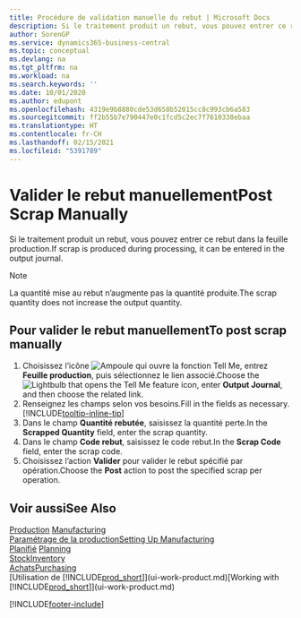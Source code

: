 ```yaml
---
title: Procédure de validation manuelle du rebut | Microsoft Docs
description: Si le traitement produit un rebut, vous pouvez entrer ce rebut dans la feuille production. Remarquez que la quantité perte n’augmente pas la quantité produite.
author: SorenGP
ms.service: dynamics365-business-central
ms.topic: conceptual
ms.devlang: na
ms.tgt_pltfrm: na
ms.workload: na
ms.search.keywords: ''
ms.date: 10/01/2020
ms.author: edupont
ms.openlocfilehash: 4319e9b8880cde53d658b52015cc8c993cb6a583
ms.sourcegitcommit: ff2b55b7e790447e0c1fcd5c2ec7f7610338ebaa
ms.translationtype: HT
ms.contentlocale: fr-CH
ms.lasthandoff: 02/15/2021
ms.locfileid: "5391789"
---
```

# <a name="post-scrap-manually"></a><span data-ttu-id="ae255-104">Valider le rebut manuellement</span><span class="sxs-lookup"><span data-stu-id="ae255-104">Post Scrap Manually</span></span>
<span data-ttu-id="ae255-105">Si le traitement produit un rebut, vous pouvez entrer ce rebut dans la feuille production.</span><span class="sxs-lookup"><span data-stu-id="ae255-105">If scrap is produced during processing, it can be entered in the output journal.</span></span> 

> [!NOTE]
> <span data-ttu-id="ae255-106">La quantité mise au rebut n’augmente pas la quantité produite.</span><span class="sxs-lookup"><span data-stu-id="ae255-106">The scrap quantity does not increase the output quantity.</span></span>  

## <a name="to-post-scrap-manually"></a><span data-ttu-id="ae255-107">Pour valider le rebut manuellement</span><span class="sxs-lookup"><span data-stu-id="ae255-107">To post scrap manually</span></span>  
1. <span data-ttu-id="ae255-108">Choisissez l’icône ![Ampoule qui ouvre la fonction Tell Me](media/ui-search/search_small.png "Dites-moi ce que vous voulez faire"), entrez **Feuille production**, puis sélectionnez le lien associé.</span><span class="sxs-lookup"><span data-stu-id="ae255-108">Choose the ![Lightbulb that opens the Tell Me feature](media/ui-search/search_small.png "Tell me what you want to do") icon, enter **Output Journal**, and then choose the related link.</span></span>  
2. <span data-ttu-id="ae255-109">Renseignez les champs selon vos besoins.</span><span class="sxs-lookup"><span data-stu-id="ae255-109">Fill in the fields as necessary.</span></span> [!INCLUDE[tooltip-inline-tip](includes/tooltip-inline-tip_md.md)]  
3. <span data-ttu-id="ae255-110">Dans le champ **Quantité rebutée**, saisissez la quantité perte.</span><span class="sxs-lookup"><span data-stu-id="ae255-110">In the **Scrapped Quantity** field, enter the scrap quantity.</span></span>  
4. <span data-ttu-id="ae255-111">Dans le champ **Code rebut**, saisissez le code rebut.</span><span class="sxs-lookup"><span data-stu-id="ae255-111">In the **Scrap Code** field, enter the scrap code.</span></span>  
5. <span data-ttu-id="ae255-112">Choisissez l’action **Valider** pour valider le rebut spécifié par opération.</span><span class="sxs-lookup"><span data-stu-id="ae255-112">Choose the **Post** action to post the specified scrap per operation.</span></span>  

## <a name="see-also"></a><span data-ttu-id="ae255-113">Voir aussi</span><span class="sxs-lookup"><span data-stu-id="ae255-113">See Also</span></span>  
<span data-ttu-id="ae255-114">[Production](production-manage-manufacturing.md)  </span><span class="sxs-lookup"><span data-stu-id="ae255-114">[Manufacturing](production-manage-manufacturing.md)  </span></span>  
[<span data-ttu-id="ae255-115">Paramétrage de la production</span><span class="sxs-lookup"><span data-stu-id="ae255-115">Setting Up Manufacturing</span></span>](production-configure-production-processes.md)  
<span data-ttu-id="ae255-116">[Planifié](production-planning.md)    </span><span class="sxs-lookup"><span data-stu-id="ae255-116">[Planning](production-planning.md)    </span></span>  
[<span data-ttu-id="ae255-117">Stock</span><span class="sxs-lookup"><span data-stu-id="ae255-117">Inventory</span></span>](inventory-manage-inventory.md)  
[<span data-ttu-id="ae255-118">Achats</span><span class="sxs-lookup"><span data-stu-id="ae255-118">Purchasing</span></span>](purchasing-manage-purchasing.md)  
<span data-ttu-id="ae255-119">[Utilisation de [!INCLUDE[prod_short](includes/prod_short.md)]](ui-work-product.md)</span><span class="sxs-lookup"><span data-stu-id="ae255-119">[Working with [!INCLUDE[prod_short](includes/prod_short.md)]](ui-work-product.md)</span></span>


[!INCLUDE[footer-include](includes/footer-banner.md)]